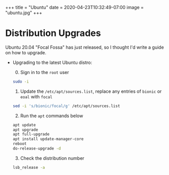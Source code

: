 +++
title = "Ubuntu"
date = 2020-04-23T10:32:49-07:00
image = "ubuntu.jpg"
+++

# Distribution Upgrades

Ubuntu 20.04 "Focal Fossa" has just released, so I thought I'd write a guide on how to upgrade.

* Upgrading to the latest Ubuntu distro:

  0. Sign in to the `root` user

  ```sh
  sudo -i
  ```

  1. Update the `/etc/apt/sources.list`, replace any entries of `bionic` or `eoal` with `focal`

  ```sh
  sed -i 's/bionic/focal/g' /etc/apt/sources.list
  ```

  2. Run the `apt` commands below

  ```sh
  apt update
  apt upgrade
  apt full-upgrade
  apt install update-manager-core
  reboot
  do-release-upgrade -d
  ```

  3. Check the distribution number

  ```sh
  lsb_release -a
  ```
